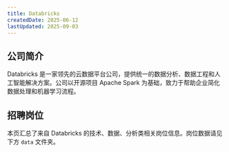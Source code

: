 ```yaml
---
title: Databricks
createdDate: 2025-06-12
lastUpdated: 2025-09-03
---
```


## 公司简介
Databricks 是一家领先的云数据平台公司，提供统一的数据分析、数据工程和人工智能解决方案。公司以开源项目 Apache Spark 为基础，致力于帮助企业简化数据处理和机器学习流程。

## 招聘岗位
本页汇总了来自 Databricks 的技术、数据、分析类相关岗位信息。岗位数据请见下方 `data` 文件夹。
